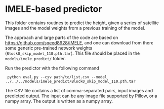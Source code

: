# IMELE-based predictor

This folder contains routines to predict the height, given a series of satellite images and the model weights from a previous training of the model.

The approach and large parts of the code are based on https://github.com/speed8928/IMELE, and one can download from there some generic pre-trained network weights (`Block0_skip_model_110.pth.tar`). This file should be placed in the `models/imele_predict/` folder. 

Run the predictor with the following command

     python eval.py --csv path/to/list.csv --model ../../../models/imele_predict/Block0_skip_model_110.pth.tar

The CSV file contains a list of comma-separated pairs, input images and predicted output. The input can be any image file supported by Pillow, or a numpy array. The output is written as a numpy array. 